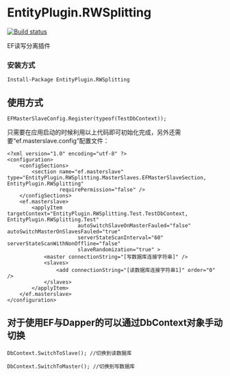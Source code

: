 # EntityPlugin.RWSplitting

[![Build status](https://ci.appveyor.com/api/projects/status/cx0rqm3kr4jv5ra4/branch/master?svg=true)](https://ci.appveyor.com/project/yaozhenfa/entityplugin-rwsplitting/branch/master)   

EF读写分离插件

### 安装方式
```
Install-Package EntityPlugin.RWSplitting
```

## 使用方式
```
EFMasterSlaveConfig.Register(typeof(TestDbContext));
```
只需要在应用启动的时候利用以上代码即可初始化完成，另外还需要“ef.masterslave.config”配置文件：
```
<?xml version="1.0" encoding="utf-8" ?>
<configuration>
	<configSections>
		<section name="ef.masterslave" type="EntityPlugin.RWSplitting.MasterSlaves.EFMasterSlaveSection, EntityPlugin.RWSplitting"
				 requirePermission="false" />
	</configSections>
	<ef.masterslave>
		<applyItem targetContext="EntityPlugin.RWSplitting.Test.TestDbContext, EntityPlugin.RWSplitting.Test"
                       autoSwitchSlaveOnMasterFauled="false" autoSwitchMasterOnSlavesFauled="true"
                       serverStateScanInterval="60" serverStateScanWithNonOffline="false"
                       slaveRandomization="true" >
			<master connectionString="[写数据库连接字符串]" />
			<slaves>
				<add connectionString="[读数据库连接字符串1]" order="0" />
			</slaves>
		</applyItem>
	</ef.masterslave>
</configuration>
```
## 对于使用EF与Dapper的可以通过DbContext对象手动切换
```
DbContext.SwitchToSlave(); //切换到读数据库
			
DbContext.SwitchToMaster(); //切换到写数据库
```
